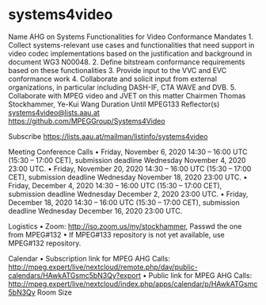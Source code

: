 # systems4video

Name	AHG on Systems Functionalities for Video Conformance
Mandates	1. Collect systems-relevant use cases and functionalities that need support in video codec implementations based on the justification and background in document WG3 N00048. 
2. Define bitstream conformance requirements based on these functionalities
3. Provide input to the VVC and EVC conformance work
4. Collaborate and solicit input from external organizations, in particular including DASH-IF, CTA WAVE and DVB.
5. Collaborate with MPEG video and JVET on this matter
Chairmen	Thomas Stockhammer, Ye-Kui Wang
Duration	Until MPEG133
Reflector(s)	systems4video@lists.aau.at
https://github.com/MPEGGroup/Systems4Video

Subscribe	https://lists.aau.at/mailman/listinfo/systems4video

		
Meeting	Conference Calls
• Friday, November 6, 2020 14:30 – 16:00 UTC (15:30 – 17:00 CET), submission deadline Wednesday November 4, 2020 23:00 UTC.
• Friday, November 20, 2020 14:30 – 16:00 UTC (15:30 – 17:00 CET), submission deadline Wednesday November 18, 2020 23:00 UTC.
• Friday, December 4, 2020 14:30 – 16:00 UTC (15:30 – 17:00 CET), submission deadline Wednesday December 2, 2020 23:00 UTC.
• Friday, December 18, 2020 14:30 – 16:00 UTC (15:30 – 17:00 CET), submission deadline Wednesday December 16, 2020 23:00 UTC.

Logistics
• Zoom: http://iso.zoom.us/my/stockhammer, Passwd the one from MPEG#132
• If MPEG#133 repository is not yet available, use MPEG#132 repository.

Calendar
• Subscription link for MPEG AHG Calls: http://mpeg.expert/live/nextcloud/remote.php/dav/public-calendars/HAwkATGsmc5bN3Qy?export
• Public link for MPEG AHG Calls: http://mpeg.expert/live/nextcloud/index.php/apps/calendar/p/HAwkATGsmc5bN3Qy
Room Size

